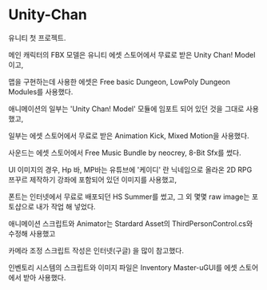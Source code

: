 # Unity-Chan
유니티 첫 프로젝트. 

메인 캐릭터의 FBX 모델은 유니티 에셋 스토어에서 무료로 받은 Unity Chan! Model이고,

맵을 구현하는데 사용한 에셋은 Free basic Dungeon, LowPoly Dungeon Modules를 사용했다.

애니메이션의 일부는 'Unity Chan! Model' 모듈에 임포트 되어 있던 것을 그대로 사용했고,

일부는 에셋 스토어에서 무료로 받은 Animation Kick, Mixed Motion을 사용했다.

사운드는 에셋 스토어에서 Free Music Bundle by neocrey, 8-Bit Sfx를 썼다.

UI 이미지의 경우, Hp 바, MP바는 유튜브에 '케이디' 란 닉네임으로 올라온 2D RPG 쯔꾸르 제작하기 강좌에 포함되어 있던 이미지를 사용했고,

폰트는 인터넷에서 무료로 배포되던 HS Summer를 썼고, 그 외 몇몇 raw image는 포토샵으로 내가 작업 해 넣었다.

애니메이션 스크립트와 Animator는 Stardard Asset의 ThirdPersonControl.cs와  수정해 사용했고

카메라 조정 스크립트 작성은 인터넷(구글) 을 많이 참고했다.

인벤토리 시스템의 스크립트와 이미지 파일은 Inventory Master-uGUI를 에셋 스토어에서 받아 사용했다.

